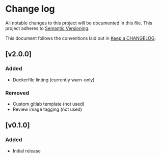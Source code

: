 # Change log
All notable changes to this project will be documented in this file.
This project adheres to [Semantic Versioning](http://semver.org/).

This document follows the conventions laid out in [Keep a CHANGELOG](http://keepachangelog.com/).

## [v2.0.0]

### Added
* Dockerfile linting (currently warn-only)

### Removed
* Custom gitlab template (not used)
* Review image tagging (not used)

## [v0.1.0]

### Added
* Initial release
